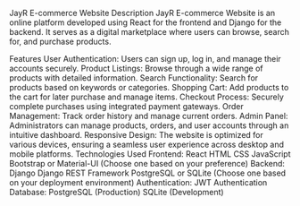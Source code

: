 JayR E-commerce Website
Description
JayR E-commerce Website is an online platform developed using React for the frontend and Django for the backend. It serves as a digital marketplace where users can browse, search for, and purchase products.

Features
User Authentication: Users can sign up, log in, and manage their accounts securely.
Product Listings: Browse through a wide range of products with detailed information.
Search Functionality: Search for products based on keywords or categories.
Shopping Cart: Add products to the cart for later purchase and manage items.
Checkout Process: Securely complete purchases using integrated payment gateways.
Order Management: Track order history and manage current orders.
Admin Panel: Administrators can manage products, orders, and user accounts through an intuitive dashboard.
Responsive Design: The website is optimized for various devices, ensuring a seamless user experience across desktop and mobile platforms.
Technologies Used
Frontend:
React
HTML
CSS
JavaScript
Bootstrap or Material-UI (Choose one based on your preference)
Backend:
Django
Django REST Framework
PostgreSQL or SQLite (Choose one based on your deployment environment)
Authentication:
JWT Authentication
Database:
PostgreSQL (Production)
SQLite (Development)
